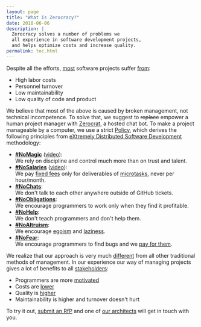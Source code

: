 ```yaml
---
layout: page
title: "What Is Zerocracy?"
date: 2018-06-06
description: |
  Zerocracy solves a number of problems we
  all experience in software development projects,
  and helps optimize costs and increase quality.
permalink: toc.html
---
```


Despite all the efforts,
[most](https://www.projectsmart.co.uk/white-papers/chaos-report.pdf)
software projects suffer
[from](https://www.infoq.com/articles/software-failure-reasons):

  * High labor costs
  * Personnel turnover
  * Low maintainability
  * Low quality of code and product

We believe that most of the above is caused by broken
management, not technical incompetence. To solve that, we
suggest to <del>replace</del> empower a human project manager with
[Zerocrat](http://www.yegor256.com/2018/03/21/zerocracy-announcement.html),
a hosted chat bot.
To make a project manageable by a computer, we use a strict
[Policy](/policy.html), which derives the following principles from
[eXtremely Distributed Software Development](http://www.xdsd.org) methodology:

  * [**&#35;NoMagic**](http://www.yegor256.com/2016/09/27/command-control-innovate.html)
    ([video](https://www.youtube.com/watch?v=AwrMKTFyohg)):<br/>
    We rely on discipline and control much more than on trust and talent.
  * [**&#35;NoSalaries**](http://www.yegor256.com/2015/07/21/hourly-pay-modern-slavery.html)
    ([video](https://www.youtube.com/watch?v=ODxm7w2DE-g)):<br/>
    We pay [fixed fees](http://www.yegor256.com/2018/01/09/micro-budgeting.html)
    only for deliverables of [microtasks](http://www.yegor256.com/2017/11/28/microtasking.html),
    never per hour/month.
  * [**&#35;NoChats**](http://www.yegor256.com/2014/10/07/stop-chatting-start-coding.html):<br/>
    We don't talk to each other anywhere outside of GitHub tickets.
  * [**&#35;NoObligations**](http://www.yegor256.com/2014/04/13/no-obligations-principle.html):<br/>
    We encourage programmers to work only when they find it profitable.
  * [**&#35;NoHelp**](http://www.yegor256.com/2015/02/16/it-is-not-a-school.html):<br/>
    We don't teach programmers and don't help them.
  * [**&#35;NoAltruism**](http://www.yegor256.com/2015/01/15/how-to-cut-corners.html):<br/>
    We encourage [egoism](http://www.yegor256.com/2014/11/24/principles-of-bug-tracking.html) and
    [laziness](http://www.yegor256.com/2018/03/06/speed-vs-quality.html).
  * [**&#35;NoFear**](http://www.yegor256.com/2014/04/13/bugs-are-welcome.html):<br/>
    We encourage programmers to find bugs and we [pay for them](http://www.zerocracy.com/policy.html#29).

<!--
no loyalty: everybody works for money
no inequality: we don't care who works for us
no guilt: we work out of greed
no meetings
-->

We realize that our approach is very much
[different](http://www.yegor256.com/2014/04/17/how-xdsd-is-different.html) from all other
traditional methods of management. In our experience
our way of managing projects gives a lot of benefits to
all [stakeholders](http://www.yegor256.com/2016/07/10/software-project-roles.html):

  * Programmers are more [motivated](http://www.yegor256.com/2017/09/19/what-motivates-me.html)
  * Costs are [lower](http://www.yegor256.com/2014/04/11/cost-of-loc.html)
  * Quality is [higher](http://www.yegor256.com/2016/08/05/distributed-teams-are-higher-quality.html)
  * Maintainability is higher and turnover doesn't hurt

To try it out, [submit an RfP](https://www.0crat.com/rfp)
and one of [our architects](https://www.0crat.com/team) will get in touch with you.
